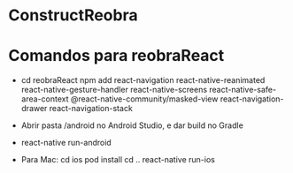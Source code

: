 # ConstructReobra

# Comandos para reobraReact

* cd reobraReact
  npm add react-navigation react-native-reanimated react-native-gesture-handler react-native-screens react-native-safe-area-context @react-native-community/masked-view react-navigation-drawer react-navigation-stack

* Abrir pasta /android no Android Studio, e dar build no Gradle

* react-native run-android

* Para Mac:
  cd ios
  pod install
  cd ..
  react-native run-ios